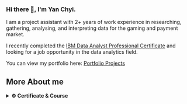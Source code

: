 ### Hi there 👋, I'm Yan Chyi.

I am a project assistant with 2+ years of work experience in researching, gathering, analysing, and interpreting data for the gaming and payment market.
 
I recently completed the [IBM Data Analyst Professional Certificate](https://www.coursera.org/account/accomplishments/specialization/certificate/DKNJEE2QG97V) and looking for a job opportunity in the data analytics field.

You can view my portfolio here: [Portfolio Projects](https://yanchyi.github.io/)


<h2 align="left">More About me</h2>

<details>
    <summary>
        <b>⚙️ Certificate & Course</b>
    </summary>
    <table>
        <tr>
            <td align="left" width="600">
                <a href="https://www.coursera.org/account/accomplishments/professional-cert/DKNJEE2QG97V" target="_blank" rel="noopener noreferrer">
                    <p>IBM Data Analyst</p>
                </a>
                <p>IBM</p>
            </td>
        </tr>
         <tr>
            <td align="left" width="600">
                <a href="https://www.udemy.com/certificate/UC-103cb515-b4b0-441c-82b9-044ac5902edb/" target="_blank" rel="noopener noreferrer">
                    <p>Tableau Desktop for Data Analysis & Data Visualization</p>
                </a>
                <p>Udemy</p>
            </td>
        </tr> 
        <tr>
            <td align="left" width="600">
                <a href="https://www.udemy.com/certificate/UC-6c8a4cb7-7879-4b49-8e20-03d5e618d81b/" target="_blank" rel="noopener noreferrer">
                    <p>SQL - MySQL for Data Analytics and Business Intelligence</p>
                </a>
                <p>Udemy</p>
            </td>
        </tr>
         <tr>
            <td align="left" width="600">
                <a href="https://www.udemy.com/certificate/UC-6f4ce599-4f5c-4314-a41b-e3ac183cb89d/" target="_blank" rel="noopener noreferrer">
                    <p>2022 Complete Python Bootcamp From Zero to Hero in Python</p>
                </a>
                <p>Udemy</p>
            </td>
        </tr>
    </table>
</details>





<!--
**YanChyi/YanChyi** is a ✨ _special_ ✨ repository because its `README.md` (this file) appears on your GitHub profile.

Here are some ideas to get you started:

- 🔭 I’m currently working on ...
- 🌱 I’m currently learning ...
- 👯 I’m looking to collaborate on ...
- 🤔 I’m looking for help with ...
- 💬 Ask me about ...
- 📫 How to reach me: ...
- 😄 Pronouns: ...
- ⚡ Fun fact: ...
-->
